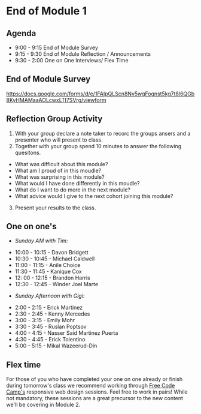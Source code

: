 # End of Module 1

## Agenda
- 9:00 - 9:15 End of Module Survey
- 9:15 - 9:30 End of Module Reflection / Announcements
- 9:30 - 2:00 One on One Interviews/ Flex Time

## End of Module Survey
https://docs.google.com/forms/d/e/1FAIpQLScn8Nv5wgFognst5kg7t8l6QGb8KyHMAMaaAOLcwxLTI7SVrg/viewform

## Reflection Group Activity
1. With your group declare a note taker to recorc the groups ansers and a presenter who will present to class.
2. Together with your group spend 10 minutes to answer the following quesitons.

- What was difficult about this module?
- What am I proud of in this moudle?
- What was surprising in this module?
- What would I have done differently in this moudle?
- What do I want to do more in the next module?
- What advice would I give to the next cohort joining this module?

3.  Present your results to the class.

## One on one's

-  *Sunday AM with Tim:*
* 10:00 - 10:15 - Davon Bridgett
* 10:30 - 10:45 - Michael Caldwell
* 11:00 - 11:15 - Anile Choice
* 11:30 - 11:45 - Kanique Cox
* 12: 00 - 12:15 - Brandon Harris
* 12:30 - 12:45 - Winder Joel Marte
- *Sunday Afternoon with Gigi:*
* 2:00 - 2:15 - Erick Martinez
* 2:30 - 2:45 - Kenny Mercedes
* 3:00 - 3:15 - Emily Mohr
* 3:30 - 3:45 - Ruslan Poptsov
* 4:00 - 4:15 - Nasser Said Martinez Puerta
* 4:30 - 4:45 - Erick Tolentino
* 5:00 - 5:15 - Mikal Wazeerud-Din


## Flex time
For those of you who have completed your one on one already or finish during tomorrow's class we recommend working through  [Free Code Camp's](https://www.freecodecamp.org/learn/2022/responsive-web-design/) responsive web design sessions.  Feel free to work in pairs!
While not mandatory, these sessions are a great precursor to the new content we'll be covering in Module 2.
